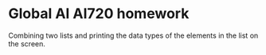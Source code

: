 # Global AI AI720 homework
 Combining two lists and printing the data types of the elements in the list on the screen.
